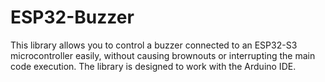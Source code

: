 # ESP32-Buzzer
This library allows you to control a buzzer connected to an ESP32-S3 microcontroller easily, without causing brownouts or interrupting the main code execution. The library is designed to work with the Arduino IDE.
